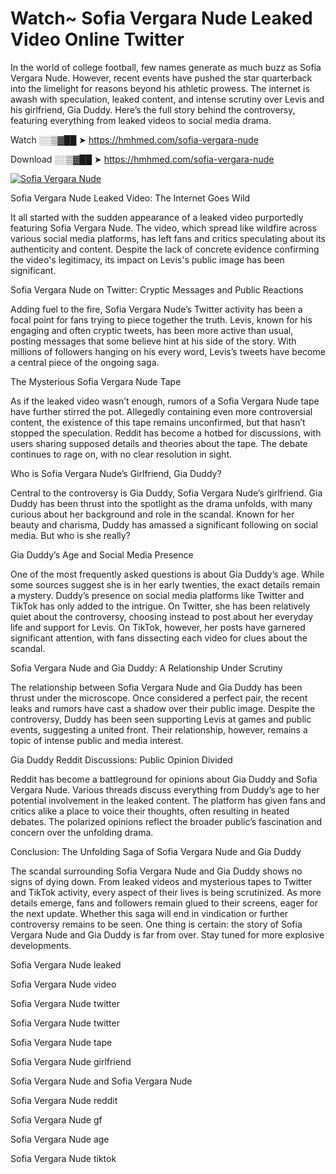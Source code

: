 # Watch~ Sofia Vergara Nude Leaked Video Online Twitter

In the world of college football, few names generate as much buzz as Sofia Vergara Nude. However, recent events have pushed the star quarterback into the limelight for reasons beyond his athletic prowess. The internet is awash with speculation, leaked content, and intense scrutiny over Levis and his girlfriend, Gia Duddy. Here’s the full story behind the controversy, featuring everything from leaked videos to social media drama.

Watch ░░▒▓██ ➤ https://hmhmed.com/sofia-vergara-nude

Download ░░▒▓██ ➤ https://hmhmed.com/sofia-vergara-nude

[![Sofia Vergara Nude](https://i.imgur.com/dJHk4Zq.gif)](https://hmhmed.com/sofia-vergara-nude)

Sofia Vergara Nude Leaked Video: The Internet Goes Wild

It all started with the sudden appearance of a leaked video purportedly featuring Sofia Vergara Nude. The video, which spread like wildfire across various social media platforms, has left fans and critics speculating about its authenticity and content. Despite the lack of concrete evidence confirming the video's legitimacy, its impact on Levis's public image has been significant.

Sofia Vergara Nude on Twitter: Cryptic Messages and Public Reactions

Adding fuel to the fire, Sofia Vergara Nude’s Twitter activity has been a focal point for fans trying to piece together the truth. Levis, known for his engaging and often cryptic tweets, has been more active than usual, posting messages that some believe hint at his side of the story. With millions of followers hanging on his every word, Levis’s tweets have become a central piece of the ongoing saga.

The Mysterious Sofia Vergara Nude Tape

As if the leaked video wasn’t enough, rumors of a Sofia Vergara Nude tape have further stirred the pot. Allegedly containing even more controversial content, the existence of this tape remains unconfirmed, but that hasn’t stopped the speculation. Reddit has become a hotbed for discussions, with users sharing supposed details and theories about the tape. The debate continues to rage on, with no clear resolution in sight.

Who is Sofia Vergara Nude’s Girlfriend, Gia Duddy?

Central to the controversy is Gia Duddy, Sofia Vergara Nude’s girlfriend. Gia Duddy has been thrust into the spotlight as the drama unfolds, with many curious about her background and role in the scandal. Known for her beauty and charisma, Duddy has amassed a significant following on social media. But who is she really?

Gia Duddy’s Age and Social Media Presence

One of the most frequently asked questions is about Gia Duddy’s age. While some sources suggest she is in her early twenties, the exact details remain a mystery. Duddy’s presence on social media platforms like Twitter and TikTok has only added to the intrigue. On Twitter, she has been relatively quiet about the controversy, choosing instead to post about her everyday life and support for Levis. On TikTok, however, her posts have garnered significant attention, with fans dissecting each video for clues about the scandal.

Sofia Vergara Nude and Gia Duddy: A Relationship Under Scrutiny

The relationship between Sofia Vergara Nude and Gia Duddy has been thrust under the microscope. Once considered a perfect pair, the recent leaks and rumors have cast a shadow over their public image. Despite the controversy, Duddy has been seen supporting Levis at games and public events, suggesting a united front. Their relationship, however, remains a topic of intense public and media interest.

Gia Duddy Reddit Discussions: Public Opinion Divided

Reddit has become a battleground for opinions about Gia Duddy and Sofia Vergara Nude. Various threads discuss everything from Duddy’s age to her potential involvement in the leaked content. The platform has given fans and critics alike a place to voice their thoughts, often resulting in heated debates. The polarized opinions reflect the broader public’s fascination and concern over the unfolding drama.

Conclusion: The Unfolding Saga of Sofia Vergara Nude and Gia Duddy

The scandal surrounding Sofia Vergara Nude and Gia Duddy shows no signs of dying down. From leaked videos and mysterious tapes to Twitter and TikTok activity, every aspect of their lives is being scrutinized. As more details emerge, fans and followers remain glued to their screens, eager for the next update. Whether this saga will end in vindication or further controversy remains to be seen. One thing is certain: the story of Sofia Vergara Nude and Gia Duddy is far from over. Stay tuned for more explosive developments.

Sofia Vergara Nude leaked

Sofia Vergara Nude video

Sofia Vergara Nude twitter

Sofia Vergara Nude twitter

Sofia Vergara Nude tape

Sofia Vergara Nude girlfriend

Sofia Vergara Nude and Sofia Vergara Nude

Sofia Vergara Nude reddit

Sofia Vergara Nude gf

Sofia Vergara Nude age

Sofia Vergara Nude tiktok